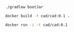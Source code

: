 ```bash
./gradlew bootJar
```

```bash
docker build -t cad/cad:0.1 .
```

```bash
docker run -i -t cad/cad:0.1
```

